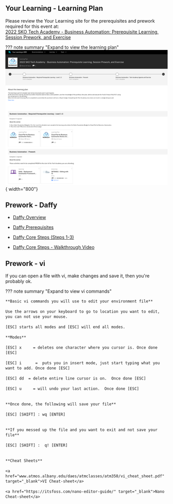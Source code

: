 ## Your Learning - Learning Plan

Please review the Your Learning site for the prerequisites and prework required for this event at:  
<a href="https://yourlearning.ibm.com/activity/PLAN-B3814805BBB4" target="_blank">2022 SKO Tech Academy - Business Automation: Prerequisite Learning, Session Prework, and Exercise</a>

??? note summary "Expand to view the learning plan"
    ![Image title](images/learning_plan.png){ width="800"}


## Prework - Daffy

- <a href="https://w3.ibm.com/w3publisher/daffy/overview" target="_blank">Daffy Overview</a> 
    
- <a href="https://w3.ibm.com/w3publisher/daffy/deploying-ocp/pre-req" target="_blank">Daffy Prerequisites</a> 
    
- <a href="https://w3.ibm.com/w3publisher/daffy/deploying-ocp/core-steps" target="_blank">Daffy Core Steps (Steps 1-3)</a> 

- <a href="https://ibm.seismic.com/Link/Content/DCfR9mQC6PJ6g8hBTqb9JQ9DMWpB" target="_blank">Daffy Core Steps - Walkthrough Video</a> 

## Prework - vi

If you can open a file with vi, make changes and save it, then you're probably ok.
    
??? note summary "Expand to view vi commands"
    
    **Basic vi commands you will use to edit your environment file**

    Use the arrows on your keyboard to go to location you want to edit, you can not use your mouse.

    [ESC] starts all modes and [ESC] will end all modes.

    **Modes**

    [ESC] x     = deletes one character where you cursor is. Once done [ESC]

    [ESC] i      =  puts you in insert mode, just start typing what you want to add. Once done [ESC]

    [ESC] dd  = delete entire line cursor is on.  Once done [ESC]

    [ESC] u     = will undo your last action.  Once done [ESC]

  
    **Once done, the following will save your file**

    [ESC] [SHIFT] : wq [ENTER]   

  
    **If you messed up the file and you want to exit and not save your file**

    [ESC] [SHIFT] :  q! [ENTER]   

  
    **Cheat Sheets**
  
    <a href="www.atmos.albany.edu/daes/atmclasses/atm350/vi_cheat_sheet.pdf" target="_blank">VI Cheat-sheet</a> 
    
    <a href="https://itsfoss.com/nano-editor-guide/" target="_blank">Nano Cheat-sheet</a> 
    
               
